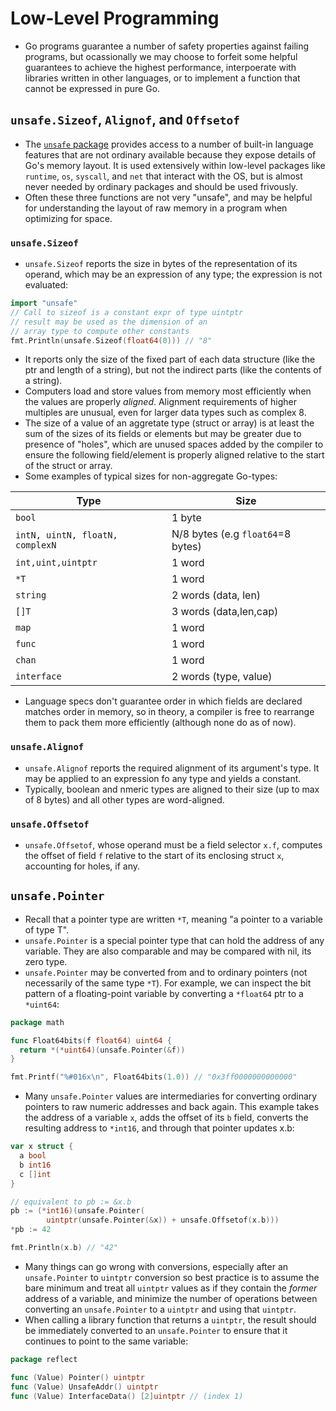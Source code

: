 # Low-Level Programming

- Go programs guarantee a number of safety properties against failing programs, but ocassionally we may choose to forfeit some helpful guarantees to achieve the highest performance, interpoerate with libraries written in other languages, or to implement a function that cannot be expressed in pure Go.

## `unsafe.Sizeof`, `Alignof`, and `Offsetof`

- The [`unsafe` package](http://golang.org/pkg/unsafe) provides access to a number of built-in language features that are not ordinary available because they expose details of Go's memory layout. It is used extensively within low-level packages like `runtime`, `os`, `syscall`, and `net` that interact with the OS, but is almost never needed by ordinary packages and should be used frivously.
- Often these three functions are not very "unsafe", and may be helpful for understanding the layout of raw memory in a program when optimizing for space.

### `unsafe.Sizeof`

- `unsafe.Sizeof` reports the size in bytes of the representation of its operand, which may be an expression of any type; the expression is not evaluated:

```go
import "unsafe"
// Call to sizeof is a constant expr of type uintptr
// result may be used as the dimension of an
// array type to compute other constants
fmt.Println(unsafe.Sizeof(float64(0))) // "8"
```

- It reports only the size of the fixed part of each data structure (like the ptr and length of a string), but not the indirect parts (like the contents of a string).
- Computers load and store values from memory most efficiently when the values are properly _aligned_. Alignment requirements of higher multiples are unusual, even for larger data types such as complex 8.
- The size of a value of an aggretate type (struct or array) is at least the sum of the sizes of its fields or elements but may be greater due to presence of "holes", which are unused spaces added by the compiler to ensure the following field/element is properly aligned relative to the start of the struct or array.
- Some examples of typical sizes for non-aggregate Go-types:

Type | Size
---- | ----
`bool` | 1 byte
`intN, uintN, floatN, complexN` | N/8 bytes (e.g `float64`=8 bytes)
`int,uint,uintptr` | 1 word
`*T` | 1 word
`string` | 2 words (data, len)
`[]T` | 3 words (data,len,cap)
`map` | 1 word
`func` | 1 word
`chan` | 1 word
`interface` | 2 words (type, value)

- Language specs don't guarantee order in which fields are declared matches order in memory, so in theory, a compiler is free to rearrange them to pack them more efficiently (although none do as of now).

### `unsafe.Alignof`

- `unsafe.Alignof` reports the required alignment of its argument's type. It may be applied to an expression fo any type and yields a constant.
- Typically, boolean and nmeric types are aligned to their size (up to max of 8 bytes) and all other types are word-aligned.

### `unsafe.Offsetof`

- `unsafe.Offsetof`, whose operand must be a field selector `x.f`, computes the offset of field `f` relative to the start of its enclosing struct `x`, accounting for holes, if any.

## `unsafe.Pointer`

- Recall that a pointer type are written `*T`, meaning "a pointer to a variable of type T".
- `unsafe.Pointer` is a special pointer type that can hold the address of any variable. They are also comparable and may be compared with nil, its zero type.
- `unsafe.Pointer` may be converted from and to ordinary pointers (not necessarily of the same type `*T`). For example, we can inspect the bit pattern of a floating-point variable by converting a `*float64` ptr to a `*uint64`:

```go
package math

func Float64bits(f float64) uint64 {
  return *(*uint64)(unsafe.Pointer(&f))
}

fmt.Printf("%#016x\n", Float64bits(1.0)) // "0x3ff0000000000000"
```

- Many `unsafe.Pointer` values are intermediaries for converting ordinary pointers to raw numeric addresses and back again. This example takes the address of a variable `x`, adds the offset of its `b` field, converts the resulting address to `*int16`, and through that pointer updates x.b:


```go
var x struct {
  a bool
  b int16
  c []int
}

// equivalent to pb := &x.b
pb := (*int16)(unsafe.Pointer(
        uintptr(unsafe.Pointer(&x)) + unsafe.Offsetof(x.b)))
*pb := 42

fmt.Println(x.b) // "42"
```

- Many things can go wrong with conversions, especially after an `unsafe.Pointer` to `uintptr` conversion so best practice is to assume the bare minimum and treat all `uintptr` values as if they contain the _former_ address of a variable, and minimize the number of operations between converting an `unsafe.Pointer` to a `uintptr` and using that `uintptr`.
- When calling a library function that returns a `uintptr`, the result should be immediately converted to an `unsafe.Pointer` to ensure that it continues to point to the same variable:

```go
package reflect

func (Value) Pointer() uintptr
func (Value) UnsafeAddr() uintptr
func (Value) InterfaceData() [2]uintptr // (index 1)
```

